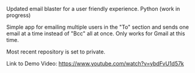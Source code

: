 Updated email blaster for a user friendly experience. Python (work in progress)

Simple app for emailing multiple users in the "To" section and sends one email at a time instead of "Bcc" all at once. Only works for Gmail at this time. 

Most recent repository is set to private. 

Link to Demo Video: https://www.youtube.com/watch?v=ybdFvU1d57k
